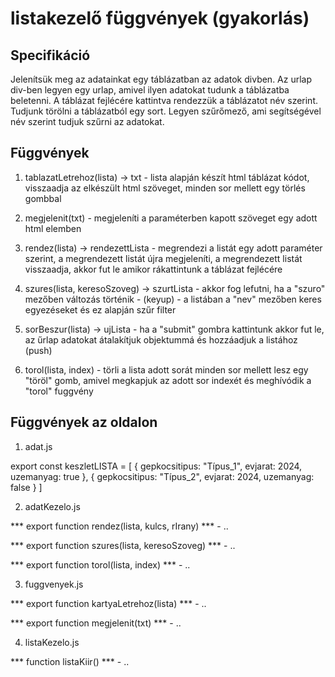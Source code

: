 # listakezelő függvények (gyakorlás)

## Specifikáció

Jelenítsük meg az adatainkat egy táblázatban az adatok divben.
Az urlap div-ben legyen egy urlap, amivel ilyen adatokat tudunk a táblázatba beletenni.
A táblázat fejlécére kattintva rendezzük a táblázatot név szerint.
Tudjunk törölni a táblázatból egy sort.
Legyen szűrőmező, ami segítségével név szerint tudjuk szűrni az adatokat.

## Függvények

1. tablazatLetrehoz(lista) -> txt - lista alapján készít html táblázat kódot, visszaadja az elkészült html szöveget,
    minden sor mellett egy törlés gombbal

2. megjelenit(txt) - megjeleníti a paraméterben kapott szöveget egy adott html elemben

3. rendez(lista) -> rendezettLista - megrendezi a listát egy adott paraméter szerint,
    a megrendezett listát újra megjeleníti, a megrendezett listát visszaadja,
    akkor fut le amikor rákattintunk a táblázat fejlécére

4. szures(lista, keresoSzoveg) -> szurtLista - akkor fog lefutni, ha a "szuro" mezőben változás történik - (keyup) -
    a listában a "nev" mezőben keres egyezéseket és ez alapján szűr filter

5. sorBeszur(lista) -> ujLista - ha a "submit" gombra kattintunk akkor fut le,
    az űrlap adatokat átalakítjuk objektummá és hozzáadjuk a listához (push)

6. torol(lista, index) - törli a lista adott sorát
    minden sor mellett lesz egy "töröl" gomb, amivel megkapjuk az adott sor indexét és meghívódik a "torol" fuggvény





## Függvények az oldalon



1. adat.js


export const keszletLISTA = [
    {
        gepkocsitipus: "Típus_1",
        evjarat: 2024,
        uzemanyag: true
    },
    {
        gepkocsitipus: "Típus_2",
        evjarat: 2024,
        uzemanyag: false
    }
]



2. adatKezelo.js


*** export function rendez(lista, kulcs, rIrany) *** - ..


*** export function szures(lista, keresoSzoveg) *** - ..


*** export function torol(lista, index) *** - ..



3. fuggvenyek.js


*** export function kartyaLetrehoz(lista) *** - ..

*** export function megjelenit(txt) *** - ..



4. listaKezelo.js


*** function listaKiir() *** - ..